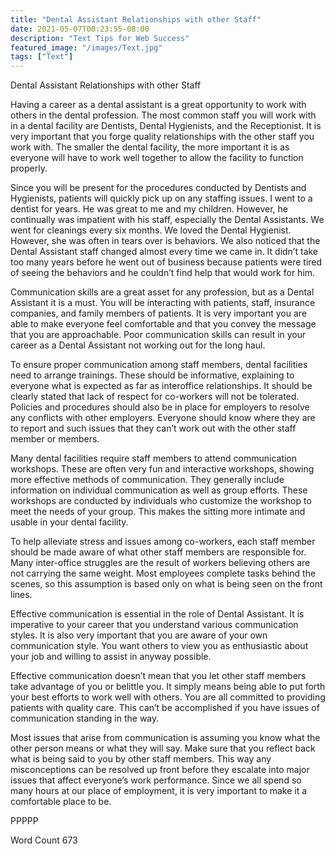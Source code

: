 ```yaml
---
title: "Dental Assistant Relationships with other Staff"
date: 2021-05-07T00:23:55-08:00
description: "Text Tips for Web Success"
featured_image: "/images/Text.jpg"
tags: ["Text"]
---
```


Dental Assistant Relationships with other Staff

Having a career as a dental assistant is a great opportunity to work with others in the dental profession. The most common staff you will work with in a dental facility are Dentists, Dental Hygienists, and the Receptionist. It is very important that you forge quality relationships with the other staff you work with. The smaller the dental facility, the more important it is as everyone will have to work well together to allow the facility to function properly. 

 Since you will be present for the procedures conducted by Dentists and Hygienists, patients will quickly pick up on any staffing issues. I went to a dentist for years. He was great to me and my children. However, he continually was impatient with his staff, especially the Dental Assistants. We went for cleanings every six months. We loved the Dental Hygienist. However, she was often in tears over is behaviors. We also noticed that the Dental Assistant staff changed almost every time we came in. It didn’t take too many years before he went out of business because patients were tired of seeing the behaviors and he couldn’t find help that would work for him. 

Communication skills are a great asset for any profession, but as a Dental Assistant it is a must. You will be interacting with patients, staff, insurance companies, and family members of patients. It is very important you are able to make everyone feel comfortable and that you convey the message that you are approachable. Poor communication skills can result in your career as a Dental Assistant not working out for the long haul.

To ensure proper communication among staff members, dental facilities need to arrange trainings. These should be informative, explaining to everyone what is expected as far as interoffice relationships. It should be clearly stated that lack of respect for co-workers will not be tolerated. Policies and procedures should also be in place for employers to resolve any conflicts with other employers. Everyone should know where they are to report and such issues that they can’t work out with the other staff member or members. 

Many dental facilities require staff members to attend communication workshops. These are often very fun and interactive workshops, showing more effective methods of communication. They generally include information on individual communication as well as group efforts. These workshops are conducted by individuals who customize the workshop to meet the needs of your group. This makes the sitting more intimate and usable in your dental facility. 

To help alleviate stress and issues among co-workers, each staff member should be made aware of what other staff members are responsible for. Many inter-office struggles are the result of workers believing others are not carrying the same weight. Most employees complete tasks behind the scenes, so this assumption is based only on what is being seen on the front lines. 

Effective communication is essential in the role of Dental Assistant. It is imperative to your career that you understand various communication styles. It is also very important that you are aware of your own communication style. You want others to view you as enthusiastic about your job and willing to assist in anyway possible. 

Effective communication doesn’t mean that you let other staff members take advantage of you or belittle you. It simply means being able to put forth your best efforts to work well with others. You are all committed to providing patients with quality care. This can’t be accomplished if you have issues of communication standing in the way. 

Most issues that arise from communication is assuming you know what the other person means or what they will say. Make sure that you reflect back what is being said to you by other staff members. This way any misconceptions can be resolved up front before they escalate into major issues that affect everyone’s work performance. Since we all spend so many hours at our place of employment, it is very important to make it a comfortable place to be. 

PPPPP

Word Count 673




